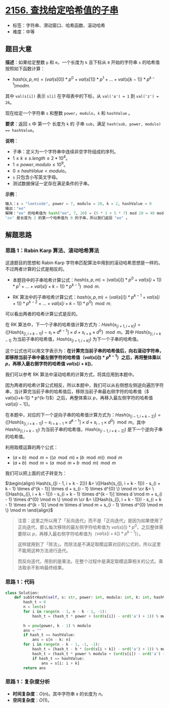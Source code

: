 # [2156. 查找给定哈希值的子串](https://leetcode.cn/problems/find-substring-with-given-hash-value/)

- 标签：字符串、滑动窗口、哈希函数、滚动哈希
- 难度：中等

## 题目大意

**描述**：如果给定整数 `p` 和 `m`，一个长度为 `k` 且下标从 `0` 开始的字符串 `s` 的哈希值按照如下函数计算：

- $hash(s, p, m) = (val(s[0]) * p^0 + val(s[1]) * p^1 + ... + val(s[k-1]) * p^{k-1}) mod m$.

其中 `val(s[i])` 表示 `s[i]` 在字母表中的下标，从 `val('a') = 1` 到 `val('z') = 26`。

现在给定一个字符串 `s` 和整数 `power`，`modulo`，`k` 和 `hashValue` 。

**要求**：返回 `s` 中 第一个 长度为 `k` 的 子串 `sub`，满足 `hash(sub, power, modulo) == hashValue`。

**说明**：

- 子串：定义为一个字符串中连续非空字符组成的序列。
- $1 \le k \le s.length \le 2 * 10^4$。
- $1 \le power, modulo \le 10^9$。
- $0 \le hashValue < modulo$。
- `s` 只包含小写英文字母。
- 测试数据保证一定存在满足条件的子串。

**示例**：

```Python
输入：s = "leetcode", power = 7, modulo = 20, k = 2, hashValue = 0
输出："ee"
解释："ee" 的哈希值为 hash("ee", 7, 20) = (5 * 1 + 5 * 7) mod 20 = 40 mod 20 = 0 。
"ee" 是长度为 2 的第一个哈希值为 0 的子串，所以我们返回 "ee" 。
```

## 解题思路

### 思路 1：Rabin Karp 算法、滚动哈希算法

这道题目的思想和 Rabin Karp 字符串匹配算法中用到的滚动哈希思想是一样的。不过两者计算的公式是相反的。

- 本题目中的子串哈希计算公式：$hash(s, p, m) = (val(s[i]) * p^0 + val(s[i+1]) * p^1 + ... + val(s[i+k-1]) * p^{k-1}) \mod m$.

- RK 算法中的子串哈希计算公式：$hash(s, p, m) = (val(s[i]) * p^{k-1} + val(s[i+1]) * p^{k-2} + ... + val(s[i+k-1]) * p^0) \mod m$.

可以看出两者的哈希计算公式是反的。

在 RK 算法中，下一个子串的哈希值计算方式为：$Hash(s_{[i + 1, i + k]}) = \{[Hash(s_{[i, i + k - 1]}) - s_i \times d^{k - 1}] \times d + s_{i + k} \times d^{0} \} \mod m$。其中 $Hash(s_{[i, i + k - 1]}$ 为当前子串的哈希值，$Hash(s_{[i + 1, i + k]})$ 为下一个子串的哈希值。

这个公式也可以用文字表示为：**在计算完当前子串的哈希值后，向右滚动字符串，即移除当前子串中最左侧字符的哈希值（$val(s[i]) * p^{k-1}$）之后，再将整体乘以 $p$，再移入最右侧字符的哈希值 $val(s[i+k])$**。

我们可以参考 RK 算法中滚动哈希的计算方式，将其应用到本题中。

因为两者的哈希计算公式相反，所以本题中，我们可以从右侧想左侧逆向遍历字符串，当计算完当前子串的哈希值后，移除当前子串最右侧字符的哈希值（$ val(s[i+k-1]) * p^{k-1}$）之后，再整体乘以 $p$，再移入最左侧字符的哈希值 $val(s[i - 1])$。

在本题中，对应的下一个逆向子串的哈希值计算方式为：$Hash(s_{[i - 1, i + k - 2]}) = \{ [Hash(s_{[i, i + k - 1]}) - s_{i + k - 1} \times d^{k - 1}] \times d + s_{i - 1} \times d^{0} \} \mod m$。其中 $Hash(s_{[i, i + k - 1]})$ 为当前子串的哈希值，$Hash(s_{[i - 1, i + k - 2]})$ 是下一个逆向子串的哈希值。

利用取模运算的两个公式：

- $(a \times b) \mod m = ((a \mod m) \times (b \mod m)) \mod m$
- $(a + b) \mod m = (a \mod m + b \mod m) \mod m$

我们可以把上面的式子转变为：

$\begin{align} Hash(s_{[i - 1, i + k - 2]}) &=  \{[Hash(s_{[i, i + k - 1]}) - s_{i + k - 1} \times d^{k - 1}] \times d + s_{i - 1} \times d^{0} \} \mod m  \cr &= \{[Hash(s_{[i, i + k - 1]}) - s_{i + k - 1} \times d^{k - 1}] \times d \mod m + s_{i - 1} \times d^{0} \mod m \} \mod m \cr &= \{[Hash(s_{[i, i + k - 1]}) - s_{i + k - 1} \times d^{k - 1}] \mod m \times d \mod m + s_{i - 1} \times d^{0} \mod m \} \mod m \end{align}$

> 注意：这里之所以用了「反向迭代」而不是「正向迭代」是因为如果使用了正向迭代，那么每次移除的最左侧字符哈希值为 $val(s[i]) * p^0$，之后整体需要除以 $p$，再移入最右侧字符哈希值为（$val(s[i+k]) * p^{k-1})$）。
>
> 这样就用到了「除法」。而除法是不满足取模运算对应的公式的，所以这里不能用这种方法进行迭代。
>
> 而反向迭代，用到的是乘法。在整个过程中是满足取模运算相关的公式。乘法取余不影响最终结果。

### 思路 1：代码

```Python
class Solution:
    def subStrHash(self, s: str, power: int, modulo: int, k: int, hashValue: int) -> str:
        hash_t = 0
        n = len(s)
        for i in range(n - 1, n - k - 1, -1):
            hash_t = (hash_t * power + (ord(s[i]) - ord('a') + 1)) % modulo # 计算最后一个子串的哈希值
    
        h = pow(power, k - 1) % modulo                                      # 计算最高位项，方便后续移除操作
        ans = ""
        if hash_t == hashValue:
            ans = s[n - k: n]
        for i in range(n - k - 1, -1, -1):                                   # 反向迭代，滚动计算子串的哈希值
            hash_t = (hash_t - h * (ord(s[i + k]) - ord('a') + 1)) % modulo  # 移除 s[i + k] 的哈希值
            hash_t = (hash_t * power % modulo + (ord(s[i]) - ord('a') + 1) % modulo) % modulo  # 添加 s[i] 的哈希值
            if hash_t == hashValue:                                          # 如果子串哈希值等于 hashValue，则为答案
                ans = s[i: i + k]
        return ans
```

### 思路 1：复杂度分析

- **时间复杂度**：$O(n)$。其中字符串 $s$ 的长度为 $n$。
- **空间复杂度**：$O(1)$。
